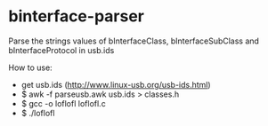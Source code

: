 # binterface-parser
Parse the strings values of bInterfaceClass, bInterfaceSubClass and bInterfaceProtocol in usb.ids

How to use:
- get usb.ids (http://www.linux-usb.org/usb-ids.html)
- $ awk -f parseusb.awk usb.ids > classes.h
- $ gcc -o loflofl loflofl.c
- $ ./loflofl
